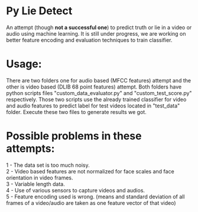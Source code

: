 # Py Lie Detect
An attempt (though <b>not a successful one</b>) to predict truth or lie in a video or audio using machine learning. It is still under progress, we are working on better feature encoding and evaluation techniques to train classifier.

# Usage:
There are two folders one for audio based (MFCC features) attempt and the other is video based (DLIB 68 point features) attempt. Both folders have python scripts files "custom_data_evaluator.py" and "custom_test_score.py" respectively.
Those two scripts use the already trained classifier for video and audio features to predict label for test videos located in "test_data" folder. Execute these two files to generate results we got.

# Possible problems in these attempts:
1 - The data set is too much noisy.<br/>
2 - Video based features are not normalized for face scales and face orientation in video frames.<br/>
3 - Variable length data.<br/>
4 - Use of various sensors to capture videos and audios.<br/>
5 - Feature encoding used is wrong. (means and standard deviation of all frames of a video/audio are taken as one feature vector of that video)<br/>
